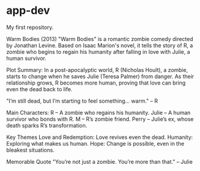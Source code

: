 # app-dev
My first repository.

Warm Bodies (2013)
"Warm Bodies" is a romantic zombie comedy directed by Jonathan Levine. Based on Isaac Marion's novel, it tells the story of R, a zombie who begins to regain his humanity after falling in love with Julie, a human survivor.

Plot Summary:
In a post-apocalyptic world, R (Nicholas Hoult), a zombie, starts to change when he saves Julie (Teresa Palmer) from danger. As their relationship grows, R becomes more human, proving that love can bring even the dead back to life.

"I’m still dead, but I’m starting to feel something… warm."
– R

Main Characters:
R – A zombie who regains his humanity.
Julie – A human survivor who bonds with R.
M – R’s zombie friend.
Perry – Julie’s ex, whose death sparks R’s transformation.

Key Themes
Love and Redemption: Love revives even the dead.
Humanity: Exploring what makes us human.
Hope: Change is possible, even in the bleakest situations.

Memorable Quote
"You’re not just a zombie. You’re more than that."
– Julie




